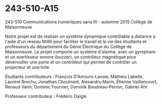 # 243-510-A15
243-510 Communications numériques sans fil - automne 2015
Collège de Maisonneuve

Notre projet est de réaliser un système dynamique contrôlable à distance à l'aide d'un réseau MiWi pour faciliter le travail
et la vie des étudiants et professeurs du département du Génie Électrique du Collège de Maisonneuve. Le projet comporte un
système d'alarme, avec un gyrophare et un avertisseur sonore (buzzer), un contrôleur magnétique pour dévérouiller une porte et un contrôleur qui
permet de contrôler un projecteur et une toile.


Étudiants contributeurs :
  François D'Amours-Lavoie, 
  Mathieu Labelle, 
  Laurent Brochu, 
  Jonathan Chouinard, 
  Alexandru Marin, 
  Étienne Vaillancourt, 
  Renaud Varin, 
  Dominic Fournier, 
  Dominik Boudreau-Perron, 
  Gabriel Ahr


Professeur contributeur : 
  Frédéric Daigle
